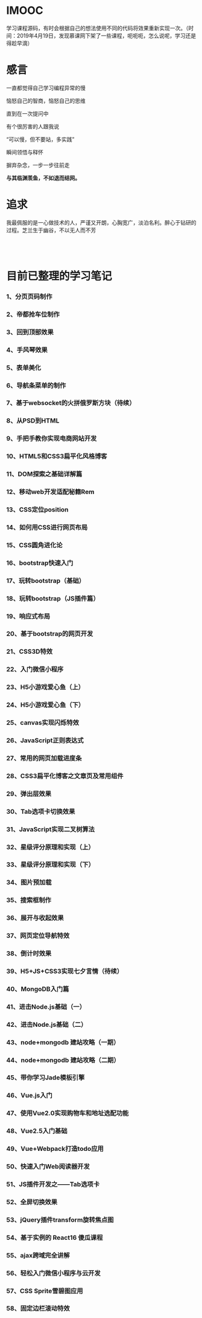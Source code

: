 # IMOOC

学习课程源码，有时会根据自己的想法使用不同的代码将效果重新实现一次。（时间：2019年4月19日，发现慕课网下架了一些课程，呃呃呃，怎么说呢，学习还是得趁早滴）


# 感言
一直都觉得自己学习编程异常的慢<br>

恼怒自己的智商，恼怒自己的思维<br>

直到在一次提问中<br>

有个很厉害的人跟我说<br>

“可以慢，但不要站，多实践”<br>

瞬间领悟与释怀<br>

摒弃杂念，一步一步往前走<br>

**与其临渊羡鱼，不如退而结网。**


# 追求
我最佩服的是一心做技术的人，严谨又开朗，心胸宽广，淡泊名利。醉心于钻研的过程。芝兰生于幽谷，不以无人而不芳
<br><br><br><br>


# 目前已整理的学习笔记
### 1、分页页码制作
### 2、帝都抢车位制作
### 3、回到顶部效果
### 4、手风琴效果
### 5、表单美化
### 6、导航条菜单的制作
### 7、基于websocket的火拼俄罗斯方块（待续）
### 8、从PSD到HTML
### 9、手把手教你实现电商网站开发
### 10、HTML5和CSS3扁平化风格博客
### 11、DOM探索之基础详解篇
### 12、移动web开发适配秘籍Rem
### 13、CSS定位position
### 14、如何用CSS进行网页布局
### 15、CSS圆角进化论
### 16、bootstrap快速入门
### 17、玩转bootstrap（基础）
### 18、玩转bootstrap（JS插件篇）
### 19、响应式布局
### 20、基于bootstrap的网页开发
### 21、CSS3D特效
### 22、入门微信小程序
### 23、H5小游戏爱心鱼（上）
### 24、H5小游戏爱心鱼（下）
### 25、canvas实现闪烁特效
### 26、JavaScript正则表达式
### 27、常用的网页加载进度条
### 28、CSS3扁平化博客之文章页及常用组件
### 29、弹出层效果
### 30、Tab选项卡切换效果
### 31、JavaScript实现二叉树算法
### 32、星级评分原理和实现（上）
### 33、星级评分原理和实现（下）
### 34、图片预加载
### 35、搜索框制作
### 36、展开与收起效果
### 37、网页定位导航特效
### 38、倒计时效果
### 39、H5+JS+CSS3实现七夕言情（待续）
### 40、MongoDB入门篇
### 41、进击Node.js基础（一）
### 42、进击Node.js基础（二）
### 43、node+mongodb 建站攻略（一期）
### 44、node+mongodb 建站攻略（二期）
### 45、带你学习Jade模板引擎
### 46、Vue.js入门
### 47、使用Vue2.0实现购物车和地址选配功能
### 48、Vue2.5入门基础
### 49、Vue+Webpack打造todo应用
### 50、快速入门Web阅读器开发
### 51、JS插件开发之——Tab选项卡
### 52、全屏切换效果
### 53、jQuery插件transform旋转焦点图
### 54、基于实例的 React16 傻瓜课程
### 55、ajax跨域完全讲解
### 56、轻松入门微信小程序与云开发
### 57、CSS Sprite雪碧图应用
### 58、固定边栏滚动特效
